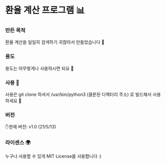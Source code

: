 # 환율 계산 프로그램 📊

### 만든 목적
환율 계산을 일일히 검색하기 귀찮아서 만들었습니다 🤣

### 용도
용도는 아무렇게나 사용하시면 되요 🙂

### 사용 🔨
사용은 git clone 하셔서 /usr/bin/python3 (클론된 디렉터리 주소) 로 빌드해서 사용하세요 🤩

### 버전
✋현재 버전: v1.0 (21/5/13)

### 라이센스 🌍
누구나 사용할 수 있게 MIT License를 사용합니다 :)